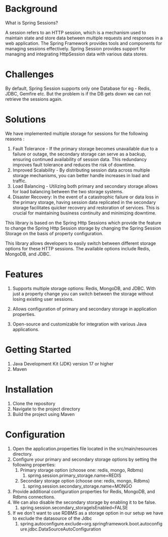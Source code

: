 # Background
What is Spring Sessions?

A session refers to an HTTP session, which is a mechanism used to maintain state and store data between multiple requests and responses in a web application. The Spring Framework provides tools and components for managing sessions effectively. Spring Session  provides support for managing and integrating HttpSession data with various data stores.

# Challenges 
By default, Spring Session supports only one Database for eg - Redis, JDBC, Gemfire etc. But the problem is if the DB gets down we can not retrieve the sessions again.

# Solutions
We have implemented multiple storage for sessions for the following reasons :
1. Fault Tolerance - If the primary storage becomes unavailable due to a failure or outage, the secondary storage can serve as a backup, ensuring continued availability of session data. This redundancy improves fault tolerance and reduces the risk of downtime.
2. Improved Scalability - By distributing session data across multiple storage mechanisms, you can better handle increases in load and traffic. 
3. Load Balancing - Utilizing both primary and secondary storage allows for load balancing between the two storage systems.
4. Disaster Recovery: In the event of a catastrophic failure or data loss in the primary storage, having session data replicated in the secondary storage facilitates quicker recovery and restoration of services. This is crucial for maintaining business continuity and minimizing downtime.

This library is based on the Spring Http Sessions which provide the feature to change the Spring Http Session storage by changing the Spring Session Storage on the basis of property configuration.

This library allows developers to easily switch between different storage options for these HTTP sessions. The available options include Redis, MongoDB, and JDBC.


# Features
1. Supports multiple storage options: Redis, MongoDB, and JDBC. With just a property change you can switch between the storage without losing existing user sessions.

2. Allows configuration of primary and secondary storage in application properties.

3. Open-source and customizable for integration with various Java applications.

# Getting Started
1. Java Development Kit (JDK) version 17 or higher
2. Maven

# Installation
1. Clone the repository
2. Navigate to the project directory
3. Build the project using Maven

# Configuration
1. Open the application.properties file located in the src/main/resources directory.
2. Configure your primary and secondary storage options by setting the following properties:
    1. Primary storage option (choose one: redis, mongo, Rdbms)
        1. spring.session.primary_storage.name=REDIS 
    2. Secondary storage option (choose one: redis, mongo, Rdbms)
        1. spring.session.secondary_storage.name=MONGO
3. Provide additional configuration properties for Redis, MongoDB, and Rdbms connections.
4. We can also disable the secondary storage by enabling it to be false.
    1. spring.session.secondary_storageIsEnabled=FALSE
5. If we don't want to use RDBMS as a storage option in our setup we have to exclude the datasource of the Jdbc 
    1. spring.autoconfigure.exclude=org.springframework.boot.autoconfigure.jdbc.DataSourceAutoConfiguration 

